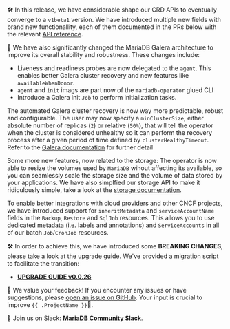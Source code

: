 🛠️ In this release, we have considerable shape our CRD APIs to eventually converge to a `v1beta1` version. We have introduced multiple new fields with brand new functionallity, each of them documented in the PRs below with the relevant [API reference](https://github.com/mariadb-operator/mariadb-operator/blob/main/docs/API_REFERENCE.md).

🙌 We have also significantly changed the MariaDB Galera architecture to improve its overall stability and robustness. These changes include:
- Liveness and readiness probes are now delegated to the `agent`. This enables better Galera cluster recovery and new features like `availableWhenDonor`.
- `agent` and `init` imags are part now of the `mariadb-operator` glued CLI
- Introduce a Galera init `Job` to perform initialization tasks.

The automated Galera cluster recovery is now way more predictable, robust and configurable. The user may now specify a `minClusterSize`, either absolute number of replicas (`2`) or relative (`50%`), that will tell the operator when the cluster is considered unhealthy so it can perform the recovery process after a given period of time defined by `clusterHealthyTimeout`. Refer to the [Galera documentation](https://github.com/mariadb-operator/mariadb-operator/blob/main/docs/GALERA.md) for further detail

Some more new features, now related to the storage: The operator is now able to resize the volumes used by `MariaDB` wihout affecting its available, so you can seamlessly scale the storage size and the volume of data stored by your applications. We have also simplfied our storage API to make it ridiculously simple, take a look at the [storage documentation](https://github.com/mariadb-operator/mariadb-operator/blob/main/docs/STORAGE.md). 

To enable better integrations with cloud providers and other CNCF projects, we have introduced support for `inheritMetadata` and `serviceAccountName` fields in the `Backup`, `Restore` and `SqlJob` resources. This allows you to use dedicated metadata (i.e. labels and annotations) and `ServiceAccounts` in all of our batch `Job`/`CronJob` resources.

🛠️ In order to achieve this, we have introduced some **BREAKING CHANGES**, please take a look at the upgrade guide. We've provided a migration script to facilitate the transition:
- **[UPGRADE GUIDE v0.0.26](https://github.com/mariadb-operator/mariadb-operator/blob/main/docs/UPGRADE_v0.0.26.md)**


🤝 We value your feedback! If you encounter any issues or have suggestions, please [open an issue on GitHub](https://github.com/mariadb-operator/mariadb-operator/issues/new/choose). Your input is crucial to improve `{{ .ProjectName }}`🦭.

👥 Join us on Slack: **[MariaDB Community Slack](https://r.mariadb.com/join-community-slack)**.